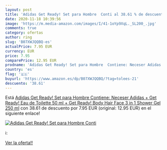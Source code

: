 ```yaml
---
layout: post
title: 'Adidas Get Ready! Set para Hombre  Conti al 38.61 % de descuento'
date: 2020-11-18 10:39:56
image: 'https://m.media-amazon.com/images/I/41-1oYp9XqL._SL200_.jpg'
comments: true
category: ofertas
author: ring
slug: 'B07XWJQQBQ-es'
actualPrice: 7.95 EUR
currency: EUR
price: 7.95
comparePrice: 12.95 EUR
prodname: 'Adidas Get Ready! Set para Hombre  Contiene: Neceser Adidas + Get Ready! Eau de Toilette 50 ml + Get Ready! Body Hair Face 3 in 1 Shower Gel 250 ml'
country: 'es'
flag: '🇪🇸'
buyurl: 'https://www.amazon.es/dp/B07XWJQQBQ/?tag=tolees-21'
descuento: '38.61'
---
```


Está [Adidas Get Ready! Set para Hombre  Contiene: Neceser Adidas + Get Ready! Eau de Toilette 50 ml + Get Ready! Body Hair Face 3 in 1 Shower Gel 250 ml](https://www.amazon.es/dp/B07XWJQQBQ/?tag=tolees-21) con 38.61 de descuento por 7.95 EUR (original: 12.95 EUR) en el siguiente enlace!

[![Adidas Get Ready! Set para Hombre  Conti](https://m.media-amazon.com/images/I/41-1oYp9XqL._SL200_.jpg)](https://www.amazon.es/dp/B07XWJQQBQ/?tag=tolees-21)

ℹ️:


[Ver la oferta!!](https://www.amazon.es/dp/B07XWJQQBQ/?tag=tolees-21)
